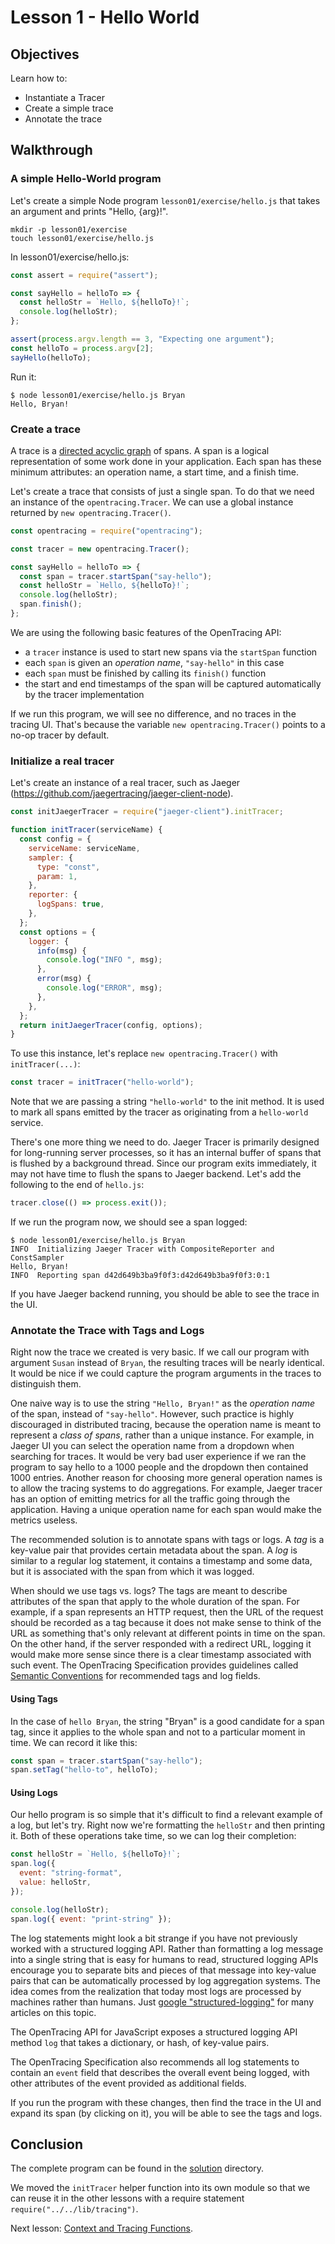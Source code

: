 # Lesson 1 - Hello World

## Objectives

Learn how to:

* Instantiate a Tracer
* Create a simple trace
* Annotate the trace

## Walkthrough

### A simple Hello-World program

Let's create a simple Node program `lesson01/exercise/hello.js` that takes an argument and prints "Hello, {arg}!".

```
mkdir -p lesson01/exercise
touch lesson01/exercise/hello.js
```

In lesson01/exercise/hello.js:

```javascript
const assert = require("assert");

const sayHello = helloTo => {
  const helloStr = `Hello, ${helloTo}!`;
  console.log(helloStr);
};

assert(process.argv.length == 3, "Expecting one argument");
const helloTo = process.argv[2];
sayHello(helloTo);
```

Run it:

```
$ node lesson01/exercise/hello.js Bryan
Hello, Bryan!
```

### Create a trace

A trace is a [directed acyclic graph](https://en.wikipedia.org/wiki/Directed_acyclic_graph) of spans. A span is a logical representation of some work done in your application.
Each span has these minimum attributes: an operation name, a start time, and a finish time.

Let's create a trace that consists of just a single span. To do that we need an instance of the `opentracing.Tracer`.
We can use a global instance returned by `new opentracing.Tracer()`.

```javascript
const opentracing = require("opentracing");

const tracer = new opentracing.Tracer();

const sayHello = helloTo => {
  const span = tracer.startSpan("say-hello");
  const helloStr = `Hello, ${helloTo}!`;
  console.log(helloStr);
  span.finish();
};
```

We are using the following basic features of the OpenTracing API:

* a `tracer` instance is used to start new spans via the `startSpan` function
* each `span` is given an _operation name_, `"say-hello"` in this case
* each `span` must be finished by calling its `finish()` function
* the start and end timestamps of the span will be captured automatically by the tracer implementation

If we run this program, we will see no difference, and no traces in the tracing UI.
That's because the variable `new opentracing.Tracer()` points to a no-op tracer by default.

### Initialize a real tracer

Let's create an instance of a real tracer, such as Jaeger (https://github.com/jaegertracing/jaeger-client-node).

```javascript
const initJaegerTracer = require("jaeger-client").initTracer;

function initTracer(serviceName) {
  const config = {
    serviceName: serviceName,
    sampler: {
      type: "const",
      param: 1,
    },
    reporter: {
      logSpans: true,
    },
  };
  const options = {
    logger: {
      info(msg) {
        console.log("INFO ", msg);
      },
      error(msg) {
        console.log("ERROR", msg);
      },
    },
  };
  return initJaegerTracer(config, options);
}
```

To use this instance, let's replace `new opentracing.Tracer()` with `initTracer(...)`:

```javascript
const tracer = initTracer("hello-world");
```

Note that we are passing a string `"hello-world"` to the init method. It is used to mark all spans emitted by
the tracer as originating from a `hello-world` service.

There's one more thing we need to do. Jaeger Tracer is primarily designed for long-running server processes, so it has an internal buffer of spans that is flushed by a background thread. Since our program exits immediately,
it may not have time to flush the spans to Jaeger backend. Let's add the following to the end of `hello.js`:

```javascript
tracer.close(() => process.exit());
```

If we run the program now, we should see a span logged:

```
$ node lesson01/exercise/hello.js Bryan
INFO  Initializing Jaeger Tracer with CompositeReporter and ConstSampler
Hello, Bryan!
INFO  Reporting span d42d649b3ba9f0f3:d42d649b3ba9f0f3:0:1
```

If you have Jaeger backend running, you should be able to see the trace in the UI.

### Annotate the Trace with Tags and Logs

Right now the trace we created is very basic. If we call our program with argument `Susan`
instead of `Bryan`, the resulting traces will be nearly identical. It would be nice if we could
capture the program arguments in the traces to distinguish them.

One naive way is to use the string `"Hello, Bryan!"` as the _operation name_ of the span, instead of `"say-hello"`.
However, such practice is highly discouraged in distributed tracing, because the operation name is meant to
represent a _class of spans_, rather than a unique instance. For example, in Jaeger UI you can select the
operation name from a dropdown when searching for traces. It would be very bad user experience if we ran the
program to say hello to a 1000 people and the dropdown then contained 1000 entries. Another reason for choosing
more general operation names is to allow the tracing systems to do aggregations. For example, Jaeger tracer
has an option of emitting metrics for all the traffic going through the application. Having a unique
operation name for each span would make the metrics useless.

The recommended solution is to annotate spans with tags or logs. A _tag_ is a key-value pair that provides
certain metadata about the span. A _log_ is similar to a regular log statement, it contains
a timestamp and some data, but it is associated with the span from which it was logged.

When should we use tags vs. logs? The tags are meant to describe attributes of the span that apply
to the whole duration of the span. For example, if a span represents an HTTP request, then the URL of the
request should be recorded as a tag because it does not make sense to think of the URL as something
that's only relevant at different points in time on the span. On the other hand, if the server responded
with a redirect URL, logging it would make more sense since there is a clear timestamp associated with such
event. The OpenTracing Specification provides guidelines called [Semantic Conventions](https://github.com/opentracing/specification/blob/master/semantic_conventions.md)
for recommended tags and log fields.

#### Using Tags

In the case of `hello Bryan`, the string "Bryan" is a good candidate for a span tag, since it applies
to the whole span and not to a particular moment in time. We can record it like this:

```javascript
const span = tracer.startSpan("say-hello");
span.setTag("hello-to", helloTo);
```

#### Using Logs

Our hello program is so simple that it's difficult to find a relevant example of a log, but let's try.
Right now we're formatting the `helloStr` and then printing it. Both of these operations take
time, so we can log their completion:

```javascript
const helloStr = `Hello, ${helloTo}!`;
span.log({
  event: "string-format",
  value: helloStr,
});

console.log(helloStr);
span.log({ event: "print-string" });
```

The log statements might look a bit strange if you have not previously worked with a structured logging API.
Rather than formatting a log message into a single string that is easy for humans to read, structured
logging APIs encourage you to separate bits and pieces of that message into key-value pairs that can be
automatically processed by log aggregation systems. The idea comes from the realization that today most
logs are processed by machines rather than humans. Just [google "structured-logging"](https://www.google.com/search?q=structured-logging) for many articles on this topic.

The OpenTracing API for JavaScript exposes a structured logging API method `log` that takes a dictionary, or hash,
of key-value pairs.

The OpenTracing Specification also recommends all log statements to contain an `event` field that
describes the overall event being logged, with other attributes of the event provided as additional fields.

If you run the program with these changes, then find the trace in the UI and expand its span (by clicking on it),
you will be able to see the tags and logs.

## Conclusion

The complete program can be found in the [solution](./solution) directory.

We moved the `initTracer`
helper function into its own module so that we can reuse it in the other lessons with a require statement `require("../../lib/tracing")`.

Next lesson: [Context and Tracing Functions](../lesson02).
